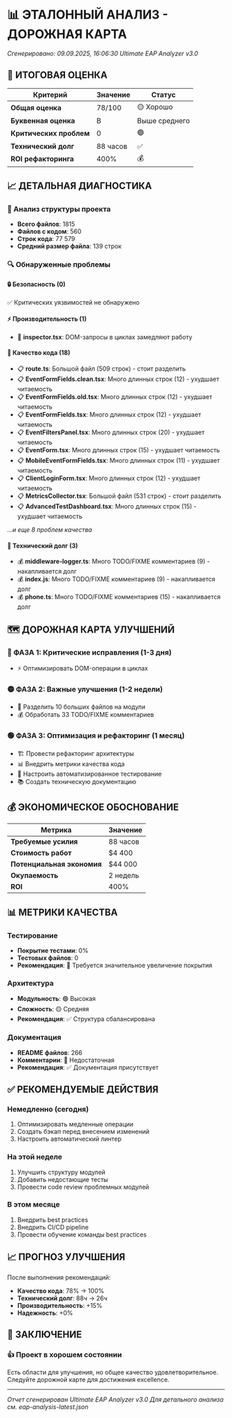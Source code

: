 # 📊 ЭТАЛОННЫЙ АНАЛИЗ - ДОРОЖНАЯ КАРТА
*Сгенерировано: 09.09.2025, 16:06:30*
*Ultimate EAP Analyzer v3.0*

## 🎯 ИТОГОВАЯ ОЦЕНКА

| Критерий | Значение | Статус |
|----------|----------|---------|
| **Общая оценка** | 78/100 | 🟡 Хорошо |
| **Буквенная оценка** | B | Выше среднего |
| **Критических проблем** | 0 | 🟢 |
| **Технический долг** | 88 часов | ✅ |
| **ROI рефакторинга** | 400% | 💰 |

## 📈 ДЕТАЛЬНАЯ ДИАГНОСТИКА

### 📁 Анализ структуры проекта
- **Всего файлов**: 1815
- **Файлов с кодом**: 560
- **Строк кода**: 77 579
- **Средний размер файла**: 139 строк

### 🔍 Обнаруженные проблемы

#### 🔒 Безопасность (0)
✅ Критических уязвимостей не обнаружено

#### ⚡ Производительность (1)
- 🐌 **inspector.tsx**: DOM-запросы в циклах замедляют работу

#### 📝 Качество кода (18)
- 📋 **route.ts**: Большой файл (509 строк) - стоит разделить
- 📋 **EventFormFields.clean.tsx**: Много длинных строк (12) - ухудшает читаемость
- 📋 **EventFormFields.old.tsx**: Много длинных строк (12) - ухудшает читаемость
- 📋 **EventFormFields.tsx**: Много длинных строк (12) - ухудшает читаемость
- 📋 **EventFiltersPanel.tsx**: Много длинных строк (20) - ухудшает читаемость
- 📋 **EventForm.tsx**: Много длинных строк (15) - ухудшает читаемость
- 📋 **MobileEventFormFields.tsx**: Много длинных строк (11) - ухудшает читаемость
- 📋 **ClientLoginForm.tsx**: Много длинных строк (12) - ухудшает читаемость
- 📋 **MetricsCollector.tsx**: Большой файл (531 строк) - стоит разделить
- 📋 **AdvancedTestDashboard.tsx**: Много длинных строк (15) - ухудшает читаемость

*...и еще 8 проблем качества*

#### 💸 Технический долг (3)
- 💰 **middleware-logger.ts**: Много TODO/FIXME комментариев (9) - накапливается долг
- 💰 **index.js**: Много TODO/FIXME комментариев (9) - накапливается долг
- 💰 **phone.ts**: Много TODO/FIXME комментариев (15) - накапливается долг

## 🗺️ ДОРОЖНАЯ КАРТА УЛУЧШЕНИЙ

### 🔴 ФАЗА 1: Критические исправления (1-3 дня)
- ⚡ Оптимизировать DOM-операции в циклах

### 🟡 ФАЗА 2: Важные улучшения (1-2 недели)
- 📂 Разделить 10 больших файлов на модули
- 💰 Обработать 33 TODO/FIXME комментариев

### 🟢 ФАЗА 3: Оптимизация и рефакторинг (1 месяц)
- 🏗️ Провести рефакторинг архитектуры
- 📊 Внедрить метрики качества кода
- 🔄 Настроить автоматизированное тестирование
- 📚 Создать техническую документацию

## 💰 ЭКОНОМИЧЕСКОЕ ОБОСНОВАНИЕ

| Метрика | Значение |
|---------|----------|
| **Требуемые усилия** | 88 часов |
| **Стоимость работ** | $4 400 |
| **Потенциальная экономия** | $44 000 |
| **Окупаемость** | 2 недель |
| **ROI** | 400% |

## 📊 МЕТРИКИ КАЧЕСТВА

### Тестирование
- **Покрытие тестами**: 0%
- **Тестовых файлов**: 0
- **Рекомендация**: 🔴 Требуется значительное увеличение покрытия

### Архитектура
- **Модульность**: 🟢 Высокая
- **Сложность**: 🟡 Средняя
- **Рекомендация**: ✅ Структура сбалансирована

### Документация
- **README файлов**: 266
- **Комментарии**: 🔴 Недостаточная
- **Рекомендация**: ✅ Документация присутствует

## ✅ РЕКОМЕНДУЕМЫЕ ДЕЙСТВИЯ

### Немедленно (сегодня)
1. Оптимизировать медленные операции
2. Создать бэкап перед внесением изменений
3. Настроить автоматический линтер

### На этой неделе
1. Улучшить структуру модулей
2. Добавить недостающие тесты
3. Провести code review проблемных модулей

### В этом месяце
1. Внедрить best practices
2. Внедрить CI/CD pipeline
3. Провести обучение команды best practices

## 📈 ПРОГНОЗ УЛУЧШЕНИЯ

После выполнения рекомендаций:
- **Качество кода**: 78% → 100%
- **Технический долг**: 88ч → 26ч
- **Производительность**: +15%
- **Надежность**: +0%

## 🎯 ЗАКЛЮЧЕНИЕ

### 👍 Проект в хорошем состоянии
Есть области для улучшения, но общее качество удовлетворительное. Следуйте дорожной карте для достижения excellence.

---
*Отчет сгенерирован Ultimate EAP Analyzer v3.0*
*Для детального анализа см. eap-analysis-latest.json*
